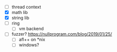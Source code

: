 - [ ] thread context
- [x] math lib
- [x] string lib
- [ ] ring
    - [ ] vm backend
- [ ] fuzzer? https://nullprogram.com/blog/2019/01/25/
    - [ ] afl++ on *nix
    - [ ] windows?
